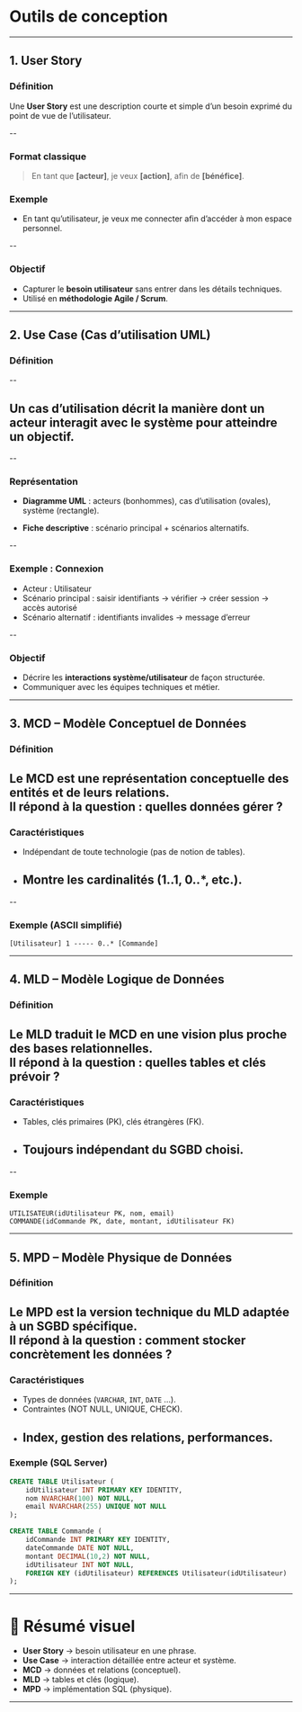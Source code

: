 # Outils de conception

---

## 1. User Story

### Définition

Une **User Story** est une description courte et simple d’un besoin exprimé du point de vue de l’utilisateur.

--

### Format classique

> En tant que **[acteur]**, je veux **[action]**, afin de **[bénéfice]**.

### Exemple

- En tant qu’utilisateur, je veux me connecter afin d’accéder à mon espace personnel.

--

### Objectif

- Capturer le **besoin utilisateur** sans entrer dans les détails techniques.
- Utilisé en **méthodologie Agile / Scrum**.

---

## 2. Use Case (Cas d’utilisation UML)

### Définition

--

## Un **cas d’utilisation** décrit la manière dont un **acteur** interagit avec le système pour atteindre un objectif.

--

### Représentation

- **Diagramme UML** : acteurs (bonhommes), cas d’utilisation (ovales), système (rectangle).

- **Fiche descriptive** : scénario principal + scénarios alternatifs.

--

### Exemple : Connexion

- Acteur : Utilisateur
- Scénario principal : saisir identifiants → vérifier → créer session → accès autorisé
- Scénario alternatif : identifiants invalides → message d’erreur

--

### Objectif

- Décrire les **interactions système/utilisateur** de façon structurée.
- Communiquer avec les équipes techniques et métier.

---

## 3. MCD – Modèle Conceptuel de Données

### Définition

Le **MCD** est une représentation conceptuelle des **entités** et de leurs **relations**.  
Il répond à la question : **quelles données gérer ?**
--

### Caractéristiques

- Indépendant de toute technologie (pas de notion de tables).
- ## Montre les cardinalités (1..1, 0..\*, etc.).

--

### Exemple (ASCII simplifié)

```
[Utilisateur] 1 ----- 0..* [Commande]
```

---

## 4. MLD – Modèle Logique de Données

### Définition

Le **MLD** traduit le MCD en une vision plus proche des bases relationnelles.  
Il répond à la question : **quelles tables et clés prévoir ?**
--

### Caractéristiques

- Tables, clés primaires (PK), clés étrangères (FK).
- ## Toujours indépendant du SGBD choisi.

--

### Exemple

```
UTILISATEUR(idUtilisateur PK, nom, email)
COMMANDE(idCommande PK, date, montant, idUtilisateur FK)
```

---

## 5. MPD – Modèle Physique de Données

### Définition

Le **MPD** est la version technique du MLD adaptée à un SGBD spécifique.  
Il répond à la question : **comment stocker concrètement les données ?**
--

### Caractéristiques

- Types de données (`VARCHAR`, `INT`, `DATE` …).
- Contraintes (NOT NULL, UNIQUE, CHECK).
- ## Index, gestion des relations, performances.

### Exemple (SQL Server)

```sql
CREATE TABLE Utilisateur (
    idUtilisateur INT PRIMARY KEY IDENTITY,
    nom NVARCHAR(100) NOT NULL,
    email NVARCHAR(255) UNIQUE NOT NULL
);

CREATE TABLE Commande (
    idCommande INT PRIMARY KEY IDENTITY,
    dateCommande DATE NOT NULL,
    montant DECIMAL(10,2) NOT NULL,
    idUtilisateur INT NOT NULL,
    FOREIGN KEY (idUtilisateur) REFERENCES Utilisateur(idUtilisateur)
);
```

---

# 📝 Résumé visuel

- **User Story** → besoin utilisateur en une phrase.
- **Use Case** → interaction détaillée entre acteur et système.
- **MCD** → données et relations (conceptuel).
- **MLD** → tables et clés (logique).
- **MPD** → implémentation SQL (physique).

---

